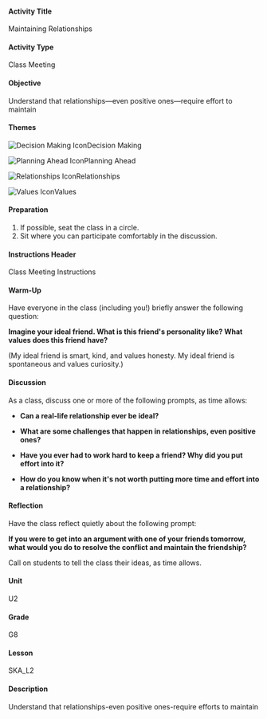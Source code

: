 #### Activity Title
Maintaining Relationships
#### Activity Type
Class Meeting
#### Objective
Understand that relationships—even positive ones—require effort to maintain
#### Themes
![Decision Making Icon](http://v5cmservice.secondstep.org/MS3TP_IMAGES/SKILLS/SKILLS_SMALL_IMAGES/decision-making-sm.png)Decision Making
 
![Planning Ahead Icon](http://v5cmservice.secondstep.org/MS3TP_IMAGES/SKILLS/SKILLS_SMALL_IMAGES/planning-ahead-sm.png)Planning Ahead
 
![Relationships Icon](http://v5cmservice.secondstep.org/MS3TP_IMAGES/SKILLS/SKILLS_SMALL_IMAGES/relationships-sm.png)Relationships
 
![Values Icon](http://v5cmservice.secondstep.org/MS3TP_IMAGES/SKILLS/SKILLS_SMALL_IMAGES/values-sm.png)Values
 

#### Preparation
1. If possible, seat the class in a circle.
2. Sit where you can participate comfortably in the discussion.

#### Instructions Header
Class Meeting Instructions
#### Warm-Up
Have everyone in the class (including you!) briefly answer the following question:

**Imagine your ideal friend. What is this friend's personality like? What values does this friend have?**

(My ideal friend is smart, kind, and values honesty. My ideal friend is spontaneous and values curiosity.)
#### Discussion
As a class, discuss one or more of the following prompts, as time allows:


-  **Can a real-life relationship ever be ideal?**

-  **What are some challenges that happen in relationships, even positive ones?**

-  **Have you ever had to work hard to keep a friend? Why did you put effort into it?**

-  **How do you know when it's not worth putting more time and effort into a relationship?**
#### Reflection
Have the class reflect quietly about the following prompt:

**If you were to get into an argument with one of your friends tomorrow, what would you do to resolve the conflict and maintain the friendship?**

Call on students to tell the class their ideas, as time allows.
#### Unit
U2
#### Grade
G8
#### Lesson
SKA_L2
#### Description
Understand that relationships-even positive ones-require efforts to maintain
